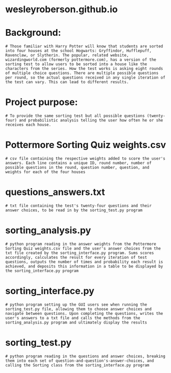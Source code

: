 # wesleyroberson.github.io

# Background:
    # Those familiar with Harry Potter will know that students are sorted into four houses at the school Hogwarts: Gryffindor, Hufflepuff, Ravenclaw, or Slytherin. The popular, related website, wizardingworld.com (formerly pottermore.com), has a version of the sorting test to allow users to be sorted into a house like the characters from the series. How the test works is asking eight rounds of multiple choice questions. There are multiple possible questions per round, so the actual questions received in any single iteration of the test can vary. This can lead to different results.

# Project purpose:
    # To provide the same sorting test but all possible questions (twenty-four) and probabilistic analysis telling the user how often he or she receives each house.


# Pottermore Sorting Quiz weights.csv
    # csv file containing the respective weights added to score the user's answers. Each line contains a unique ID, round number, number of possible questions in the round, question number, question, and weights for each of the four houses

# questions_answers.txt
    # txt file containing the test's twenty-four questions and their answer choices, to be read in by the sorting_test.py program

# sorting_analysis.py
    # python program reading in the answer weights from the Pottermore Sorting Quiz weights.csv file and the user's answer choices from the txt file created by the sorting_interface.py program. Sums scores accordingly, calculates the result for every iteration of test questions, outputs the number of times and probability each result is achieved, and deposits this information in a table to be displayed by the sorting_interface.py program

# sorting_interface.py
    # python program setting up the GUI users see when running the sorting_test.py file, allowing them to choose answer choices and navigate between questions. Upon completing the questions, writes the user's answers to a txt file and calls the methods from the sorting_analysis.py program and ultimately display the results

# sorting_test.py
    # python program reading in the questions and answer choices, breaking them into each set of question-and-question's-answer-choices, and calling the Sorting class from the sorting_interface.py program
